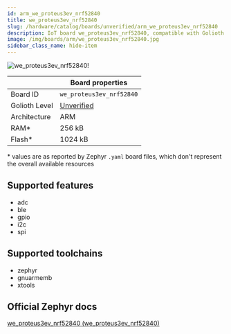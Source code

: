 ```yaml
---
id: arm_we_proteus3ev_nrf52840
title: we_proteus3ev_nrf52840
slug: /hardware/catalog/boards/unverified/arm_we_proteus3ev_nrf52840
description: IoT board we_proteus3ev_nrf52840, compatible with Golioth at unverified level.
image: /img/boards/arm/we_proteus3ev_nrf52840.jpg
sidebar_class_name: hide-item
---
```


[//]: # (This is an auto-generated file, do not edit! Changes to it will be lost upon re-generation)

![we_proteus3ev_nrf52840!](/img/boards/arm/we_proteus3ev_nrf52840.jpg "we_proteus3ev_nrf52840")

|                | Board properties     |
| -------------  | -------------------- |
| Board ID       | `we_proteus3ev_nrf52840` |
| Golioth Level  | [Unverified](/hardware#unverified-boards) |
| Architecture   | ARM |
| RAM*           | 256 kB |
| Flash*         | 1024 kB |

\* values are as reported by Zephyr `.yaml` board files, which don't represent the overall available resources



## Supported features

* adc
* ble
* gpio
* i2c
* spi

## Supported toolchains

* zephyr
* gnuarmemb
* xtools

## Official Zephyr docs

[we_proteus3ev_nrf52840 (we_proteus3ev_nrf52840)](https://docs.zephyrproject.org/latest/boards/arm/we_proteus3ev_nrf52840/doc/index.html)
